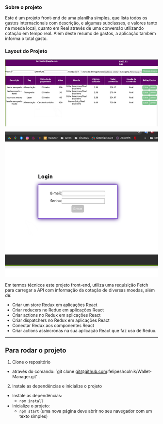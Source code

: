 ### Sobre o projeto
Este é um projeto front-end de uma planilha simples, que lista todos os gastos internacionais com descrição, e algumas subclasses, e valores tanto na moeda local, quanto em Real através de uma conversão utilizando cotação em tempo real. Além deste resumo de gastos, a aplicação também informa o total gasto.

### Layout do Projeto
![imagem da planilha](https://github.com/felipeshcolnik/Wallet-Manager/blob/shcol_wallet_project/images/planilha-wallet.png)

![login_screen](https://github.com/felipeshcolnik/Wallet-Manager/blob/shcol_wallet_project/images/login-wallet.png)


Em termos técnicos este projeto front-end, utiliza uma requisição Fetch para carregar a API com informação da cotação de diversas moedas, além de: 
  - Criar um store Redux em aplicações React
  - Criar reducers no Redux em aplicações React
  - Criar actions no Redux em aplicações React
  - Criar dispatchers no Redux em aplicações React
  - Conectar Redux aos componentes React
  - Criar actions assíncronas na sua aplicação React que faz uso de Redux.
  
---

## Para rodar o projeto

1. Clone o repositório
  * através do comando: `git clone git@github.com:felipeshcolnik/Wallet-Manager.git' .

2. Instale as dependências e inicialize o projeto
  * Instale as dependências:
    * `npm install`
  * Inicialize o projeto:
    * `npm start` (uma nova página deve abrir no seu navegador com um texto simples)
